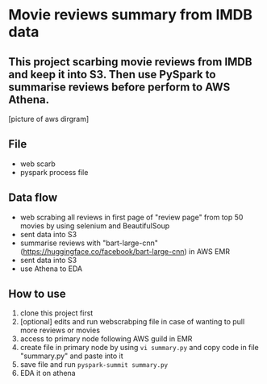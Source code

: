 # Movie reviews summary from IMDB data

## This project scarbing movie reviews from IMDB and keep it into S3. Then use PySpark to summarise reviews before perform to AWS Athena.

[picture of aws dirgram]

## File
* web scarb
* pyspark process file

## Data flow
* web scrabing all reviews in first page of "review page" from top 50 movies by using selenium and BeautifulSoup
* sent data into S3
* summarise reviews with "bart-large-cnn" (https://huggingface.co/facebook/bart-large-cnn) in AWS EMR
* sent data into S3
* use Athena to EDA

## How to use
1. clone this project first
2. [optional] edits and run webscrabping file in case of wanting to pull more reviews or movies
3. access to primary node following AWS guild in EMR
4. create file in primary node by using ```vi summary.py``` and copy code in file "summary.py" and paste into it
5. save file and run ```pyspark-summit summary.py```
6. EDA it on athena
